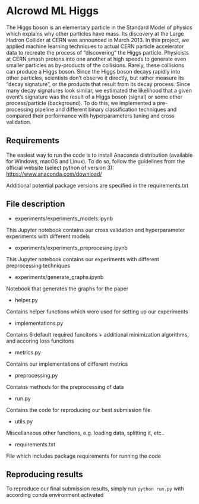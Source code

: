 # AIcrowd ML Higgs
The Higgs boson is an elementary particle in the Standard Model of physics which explains why other particles
have mass. Its discovery at the Large Hadron Collider at CERN was announced in March 2013. In this project,
we applied machine learning techniques to actual CERN particle accelerator data to recreate the process of
“discovering” the Higgs particle. Physicists at CERN smash protons into one another at
high speeds to generate even smaller particles as by-products of the collisions. Rarely, these collisions can produce
a Higgs boson. Since the Higgs boson decays rapidly into other particles, scientists don’t observe it directly,
but rather measure its “decay signature”, or the products that result from its decay process. Since many decay
signatures look similar, we estimated the likelihood that a given event’s signature was the result of a
Higgs boson (signal) or some other process/particle (background). To do this, we implemented a pre-processing pipeline and different binary classification
techniques and compared their performance with hyperparameters tuning and cross validation.
## Requirements

The easiest way to run the code is to install
Anaconda distribution (available for Windows, macOS and
Linux). To do so, follow the guidelines from the official
website (select python of version 3): https://www.anaconda.com/download/

Additional potential package versions are specified in the requirements.txt

## File description

- experiments/experiments_models.ipynb 

This Jupyter notebook contains our cross validation and hyperparameter experiments with different models

- experiments/experiments_preprocesing.ipynb

This Jupyter notebook contains our experiments with different preprocessing techniques

- experiments/generate_graphs.ipynb

Notebook that generates the graphs for the paper

- helper.py

Contains helper functions which were used for setting up our experiments  

- implementations.py

Contains 6 default required funcitons + additional minimization algorithms, and accoring loss funcitons 

- metrics.py

Contains our implementations of different metrics

- preprocessing.py

Contains methods for the preprocessing of data 

- run.py

Contains the code for reproducing our best submission file

- utils.py

Miscellaneous other functions, e.g. loading data, splitting it, etc..

- requirements.txt

File which includes package requirements for running the code

## Reproducing results

To reproduce our final submission results, simply run `python run.py` with according conda environment activated
